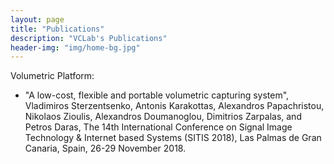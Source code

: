 ```yaml
---
layout: page
title: "Publications"
description: "VCLab's Publications"
header-img: "img/home-bg.jpg"
---
```


Volumetric Platform:
- "A low-cost, flexible and portable volumetric capturing system", Vladimiros Sterzentsenko, Antonis Karakottas, Alexandros Papachristou, Nikolaos Zioulis, Alexandros Doumanoglou, Dimitrios Zarpalas, and Petros Daras, The 14th International Conference on Signal Image Technology & Internet based Systems (SITIS 2018), Las Palmas de Gran Canaria, Spain, 26-29 November 2018.
